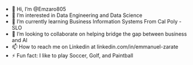 - 👋 Hi, I’m @Emzaro805
- 👀 I’m interested in Data Engineering and Data Science
- 🌱 I’m currently learning Business Information Systems From Cal Poly - SLO
- 💞️ I’m looking to collaborate on helping bridge the gap between business and AI 
- 📫 How to reach me on Linkedin at linkedin.com/in/emmanuel-zarate
- ⚡ Fun fact: I like to play Soccer, Golf, and Paintball

<!---
Emzaro805/Emzaro805 is a ✨ special ✨ repository because its `README.md` (this file) appears on your GitHub profile.
You can click the Preview link to take a look at your changes.
--->
